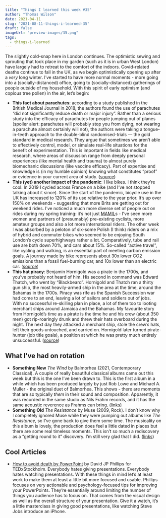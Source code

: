 ```yaml
---
title: "Things I learned this week #35"
author: "Thomas Wilson"
date: 2021-04-11
slug: "2021-08-11-things-i-learned-35"
draft: false
imageUrl: "preview-images/35.png"
tags:
  - things-i-learned
---
```


The slightly cold-snap here in London continues. The optimistic sewing and sprouting that took place in my garden (such as it is in urban West London) have largely had to retreat to the comfort of the indoors. Covid-related deaths continue to fall in the UK, as we begin optimistically opening up after a _very_ long winter. I’ve started to have more normal moments - more going into a (socially-distanced) office, going to (socially-distanced) gatherings of people outside of my household. With this spirit of early optimism (and copious tree pollen) in the air, let’s begin:

- **This fact about parachutes**: according to a study published in the British Medical Journal in 2018, the authors found the use of parachutes “did not significantly reduce death or major injury”. Rather than a serious study into the efficacy of parachutes for people jumping out of planes (spoiler alert: parachutes will probably stop you from dying, not wearing a parachute almost certainly will not), the authors were taking a tongue-in-teeth approach to the double-blind randomised-trials — the gold standard in medical research. They argue that sometimes we aren’t able to effectively control, model, or simulate real-life situations for the benefit of experimentation. This is important in fields like medical research, where areas of discussion range from deeply personal experiences (like mental health and trauma) to almost purely biomechanic discussions (like vaccine efficacy). Part of expertise and knowledge is (in my humble opinion) knowing what constitutes “proof” or evidence in your current area of study. ([source](https://www.bmj.com/content/363/bmj.k5094))
- **This (yet) another impact of the pandemic**: I like bikes. I think they’re cool. In 2019 I cycled across France on a bike (and I’ve not stopped talking about it since). Since the start of the pandemic, bicycle use in the UK has increased to 120% of its use relative to the year prior. It’s up over 150% on weekends - suggesting that more Brits are getting out for weekend rides. I’ve noticed a much more diverse set of people out on rides during my spring training: it’s not just [MAMIL](https://en.wikipedia.org/wiki/Mamil)s - I’ve seen more women and partners of (presumably) pre-existing cyclists, more amateur groups and also a lot more international riders. The other week I was absorbed by a peloton of six-some Polish (I think) riders on a mix of hybrid and commuter bikes who seemed to be enjoying South London’s cycle superhighways rather a lot. Comparatively, tube and rail use are both down 70%, and cars about 15%. So-called “active travel”, like cycling and walking, is an essential part of meeting carbon emission goals. A journey made by bike represents about 30x lower CO2 emissions than a fossil fuel-burning car, and 10x lower than an electric car. ([source](https://theconversation.com/cycling-is-ten-times-more-important-than-electric-cars-for-reaching-net-zero-cities-157163?utm_source=labnotes.org))
- **This hat piracy**: Benjamin Hornigold was a pirate in the 1700s, and you’ve probably not heard of him. His second in command was Edward Thatch, who went by “Blackbeard”. Hornigold and Thatch ran a thirty gun ship, the most heavily-armed ship in the area at the time, around the Bahamas in the 1700s. Piracy was rife as the Spanish Succession war had come to an end, leaving a lot of sailors and soldiers out of jobs. With no successful re-skilling plan in place, a lot of them too to looting merchant ships around Jamaica and the Bahamas. My favourite story from Hornigold’s time as a pirate is the time he and his crew (about 350 men) got rip-roaringly drunk and threw their hats overboard during the night. The next day they attacked a merchant ship, stole the crew’s hats, left their goods untouched, and carried on. Hornigold later turned pirate-hunter (job title goals), a position at which he was pretty much entirely unsuccessful. ([source](https://www.thevintagenews.com/2017/07/07/notorious-pirate-benjamin-hornigold-once-attacked-a-merchant-ship-only-to-steal-the-crews-hats/))

## What I’ve had on rotation

- **Something New** _The Wind_ by Balmorhea (2021, Contemporary Classical). A couple of really beautiful classical albums came out this week but this is the one I’ve been drawn to. This is the first album in a while which has been produced largely by just Rob Lowe and Michael A. Muller - the original duet of Balmorhea. This shows - there are moments that are so typically _them_ in their sound and composition. Apparently, it was recorded in the same studio as Nils Frahm records, and it has the same acoustic reverence as Frahms can bring. ([links](https://songwhip.com/balmorhea/the-wind))
- **Something Old** _The Resistance_ by Muse (2009, Rock). I don’t know why I completely ignored Muse while they were pumping out albums like _The Resistance_, so I’ve gone back to give them some time. The musicality on this album is lovely, the production does feel a little dated in places but there are some real timeless moments. This isn’t so much a rediscovery as a “getting round to it” discovery. I’m still very glad that I did. ([links](https://songwhip.com/muse/the-resistance))

## Cool Articles

- [How to avoid death by PowerPoint](https://www.youtube.com/watch?v=Iwpi1Lm6dFo) by David JP Phillips for TEDxStockholm. Everybody hates giving presentations. Everybody hates watching presentations. With these things in mind let’s at least work to make them at least a little bit more focused and usable. Phillips focuses on very actionable and psychology-focused tips for improving your PowerPoints. They’re essentially around limiting the number of things you audience has to focus on. That comes from the visual design as well as the overall structure of your presentation. Give it a watch, it’s a little masterclass in giving good presentations, like watching Steve Jobs introduce an iPhone.

